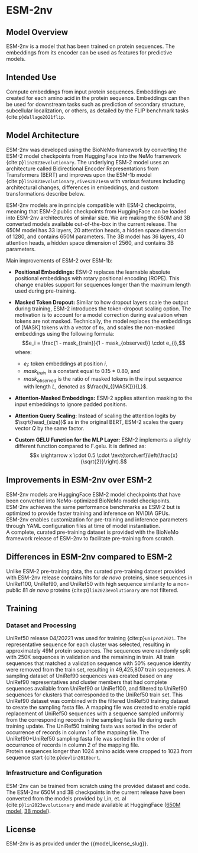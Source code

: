 # ESM-2nv

## Model Overview

ESM-2nv is a model that has been trained on protein sequences. The embeddings from its encoder can be used as features for predictive models.

## Intended Use

Compute embeddings from input protein sequences. Embeddings are created for each amino acid in the protein sequence. Embeddings can then be used for downstream tasks such as prediction of secondary structure, subcellular localization, or others, as detailed by the FLIP benchmark tasks {cite:p}`dallago2021flip`.  

## Model Architecture   

ESM-2nv was developed using the BioNeMo framework by converting the ESM-2 model checkpoints from HuggingFace into the NeMo framework {cite:p}`lin2023evolutionary`. The underlying ESM-2 model uses an architecture called Bidirectional Encoder Representations from Transformers (BERT) and improves upon the ESM-1b model {cite:p}`lin2023evolutionary,rives2021esm` with various features including architectural changes, differences in embeddings, and custom transformations describe below. 

ESM-2nv models are in principle compatible with ESM-2 checkpoints, meaning that ESM-2 public checkpoints from HuggingFace can be loaded into ESM-2nv architectures of similar size. We are making the 650M and 3B converted models available out-of-the-box in the current release. The 650M model has 33 layers, 20 attention heads, a hidden space dimension of 1280, and contains 650M parameters. The 3B model has 36 layers, 40 attention heads, a hidden space dimension of 2560, and contains 3B parameters.  

Main improvements of ESM-2 over ESM-1b:
- **Positional Embeddings:** ESM-2 replaces the learnable absolute positional embeddings with rotary positional encoding (ROPE). This change enables support for sequences longer than the maximum length used during pre-training.

- **Masked Token Dropout:** Similar to how dropout layers scale the output during training, ESM-2 introduces the token-dropout scaling option. The motivation is to account for a model correction during evaluation when tokens are not masked. Technically, the model replaces the embeddings of [MASK] tokens with a vector of `0s`, and scales the non-masked embeddings using the following formula:
  $$e_i = \frac{1 - mask_{train}}{1 - mask_{observed}} \cdot e_{i},$$
  where:
  - $e_i$: token embeddings at position $i$,
  - $mask_{train}$ is a constant equal to 0.15 * 0.80, and
  - $mask_{observed}$ is the ratio of masked tokens in the input sequence with length $L$, denoted as $\frac{N_{[MASK]}}{L}$.

- **Attention-Masked Embeddings:** ESM-2 applies attention masking to the input embeddings to ignore padded positions.

- **Attention Query Scaling:** Instead of scaling the attention logits by $\sqrt{head_{size}}$ as in the original BERT, ESM-2 scales the query vector $Q$ by the same factor.

- **Custom GELU Function for the MLP Layer:** ESM-2 implements a slightly different function compared to F.gelu. It is defined as:
  $$x \rightarrow x \cdot 0.5 \cdot \text{torch.erf}\left(\frac{x}{\sqrt{2}}\right).$$

## Improvements in ESM-2nv over ESM-2  

ESM-2nv models are HuggingFace ESM-2 model checkpoints that have been converted into NeMo-optimized BioNeMo model checkpoints.  
ESM-2nv achieves the same performance benchmarks as ESM-2 but is optimized to provide faster training and inference on NVIDIA GPUs.   
ESM-2nv enables customization for pre-training and inference parameters through YAML configuration files at time of model instantiation.   
A complete, curated pre-training dataset is provided with the BioNeMo framework release of ESM-2nv to facilitate pre-training from scratch.  

## Differences in ESM-2nv compared to ESM-2

Unlike ESM-2 pre-training data, the curated pre-training dataset provided with ESM-2nv release contains hits for *de novo* proteins, since sequences in UniRef100, UniRef90, and UniRef50 with high sequence similarity to a non-public 81 *de novo* proteins {cite:p}`lin2023evolutionary` are not filtered.   

## Training

### Dataset and Processing 

UniRef50 release 04/20221 was used for training {cite:p}`uniprot2021`. The representative sequence for each cluster was selected, resulting in approximately 49M protein sequences. The sequences were randomly split with 250K sequences in validation and the remaining in train. All train sequences that matched a validation sequence with 50% sequence identity were removed from the train set, resulting in 49,425,807 train sequences. A sampling dataset of UniRef90 sequences was created based on any UniRef90 representatives and cluster members that had complete sequences available from UniRef90 or UniRef100, and filtered to UniRef90 sequences for clusters that corresponded to the UniRef50 train set. This UniRef90 dataset was combined with the filtered UniRef50 training dataset to create the sampling fasta file. A mapping file was created to enable rapid replacement of UniRef50 sequences with a sequence sampled uniformly from the corresponding records in the sampling fasta file during each training update. The UniRef50 training fasta was sorted in the order of occurrence of records in column 1 of the mapping file. The UniRef90+UniRef50 sampling fasta file was sorted in the order of occurrence of records in column 2 of the mapping file.  
Protein sequences longer than 1024 amino acids were cropped to 1023 from sequence start {cite:p}`devlin2018bert`.   

### Infrastructure and Configuration  

ESM-2nv can be trained from scratch using the provided dataset and code. The ESM-2nv 650M and 3B checkpoints in the current release have been converted from the models provided by Lin, et. al {cite:p}`lin2023evolutionary` and made available at HuggingFace ([650M model](https://huggingface.co/facebook/esm2_t33_650M_UR50D), [3B model](https://huggingface.co/facebook/esm2_t36_3B_UR50D)).  

## License   

ESM-2nv is as provided under the {{model_license_slug}}.